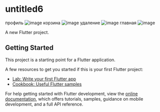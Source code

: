 # untitled6
профиль
![image](https://github.com/user-attachments/assets/04b17268-4ddf-4f85-b43c-6d83b1149806)
корзина
![image](https://github.com/user-attachments/assets/eae60413-6fc4-4fb3-bb41-901c064540ba)
удаление
![image](https://github.com/user-attachments/assets/35954f39-74f5-4c2e-ac26-aaada9d6ddda)
главная
![image](https://github.com/user-attachments/assets/807d5cf7-df9f-430d-9203-79692d095ce4)



A new Flutter project.

## Getting Started

This project is a starting point for a Flutter application.

A few resources to get you started if this is your first Flutter project:

- [Lab: Write your first Flutter app](https://docs.flutter.dev/get-started/codelab)
- [Cookbook: Useful Flutter samples](https://docs.flutter.dev/cookbook)

For help getting started with Flutter development, view the
[online documentation](https://docs.flutter.dev/), which offers tutorials,
samples, guidance on mobile development, and a full API reference.
